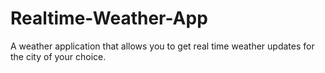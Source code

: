 # Realtime-Weather-App
A weather application that allows you to get real time weather updates for the city of your choice. 
